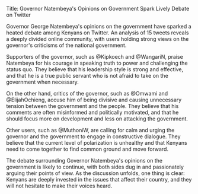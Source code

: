 Title: Governor Natembeya's Opinions on Government Spark Lively Debate on Twitter

Governor George Natembeya's opinions on the government have sparked a heated debate among Kenyans on Twitter. An analysis of 15 tweets reveals a deeply divided online community, with users holding strong views on the governor's criticisms of the national government.

Supporters of the governor, such as @Kipkoech and @WangariN, praise Natembeya for his courage in speaking truth to power and challenging the status quo. They believe that his leadership style is strong and effective, and that he is a true public servant who is not afraid to take on the government when necessary.

On the other hand, critics of the governor, such as @Omwami and @ElijahOchieng, accuse him of being divisive and causing unnecessary tension between the government and the people. They believe that his comments are often misinformed and politically motivated, and that he should focus more on development and less on attacking the government.

Other users, such as @MuthoniW, are calling for calm and urging the governor and the government to engage in constructive dialogue. They believe that the current level of polarization is unhealthy and that Kenyans need to come together to find common ground and move forward.

The debate surrounding Governor Natembeya's opinions on the government is likely to continue, with both sides dug in and passionately arguing their points of view. As the discussion unfolds, one thing is clear: Kenyans are deeply invested in the issues that affect their country, and they will not hesitate to make their voices heard.